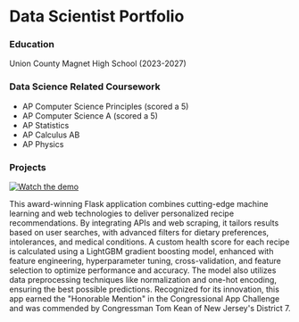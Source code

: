 # Data Scientist Portfolio


### Education
Union County Magnet High School (2023-2027)

### Data Science Related Coursework

- AP Computer Science Principles (scored a 5)
- AP Computer Science A (scored a 5)
- AP Statistics
- AP Calculus AB
- AP Physics

### Projects

[![Watch the demo](https://img.youtube.com/vi/_xkErHY4mxU/0.jpg)](https://www.youtube.com/watch?v=_xkErHY4mxU)

This award-winning Flask application combines cutting-edge machine learning and web technologies to deliver personalized recipe recommendations. By integrating APIs and web scraping, it tailors results based on user searches, with advanced filters for dietary preferences, intolerances, and medical conditions. A custom health score for each recipe is calculated using a LightGBM gradient boosting model, enhanced with feature engineering, hyperparameter tuning, cross-validation, and feature selection to optimize performance and accuracy. The model also utilizes data preprocessing techniques like normalization and one-hot encoding, ensuring the best possible predictions. Recognized for its innovation, this app earned the "Honorable Mention" in the Congressional App Challenge and was commended by Congressman Tom Kean of New Jersey's District 7.


